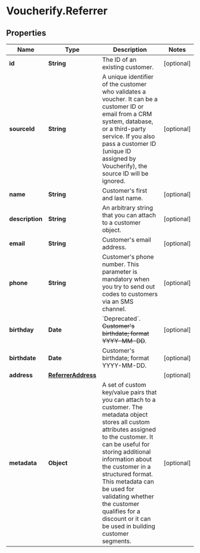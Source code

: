 # Voucherify.Referrer

## Properties

Name | Type | Description | Notes
------------ | ------------- | ------------- | -------------
**id** | **String** | The ID of an existing customer. | [optional] 
**sourceId** | **String** | A unique identifier of the customer who validates a voucher. It can be a customer ID or email from a CRM system, database, or a third-party service. If you also pass a customer ID (unique ID assigned by Voucherify), the source ID will be ignored. | [optional] 
**name** | **String** | Customer&#39;s first and last name. | [optional] 
**description** | **String** | An arbitrary string that you can attach to a customer object. | [optional] 
**email** | **String** | Customer&#39;s email address. | [optional] 
**phone** | **String** | Customer&#39;s phone number. This parameter is mandatory when you try to send out codes to customers via an SMS channel. | [optional] 
**birthday** | **Date** | &#x60;Deprecated&#x60;. ~~Customer&#39;s birthdate; format YYYY-MM-DD~~. | [optional] 
**birthdate** | **Date** | Customer&#39;s birthdate; format YYYY-MM-DD. | [optional] 
**address** | [**ReferrerAddress**](ReferrerAddress.md) |  | [optional] 
**metadata** | **Object** | A set of custom key/value pairs that you can attach to a customer. The metadata object stores all custom attributes assigned to the customer. It can be useful for storing additional information about the customer in a structured format. This metadata can be used for validating whether the customer qualifies for a discount or it can be used in building customer segments. | [optional] 


